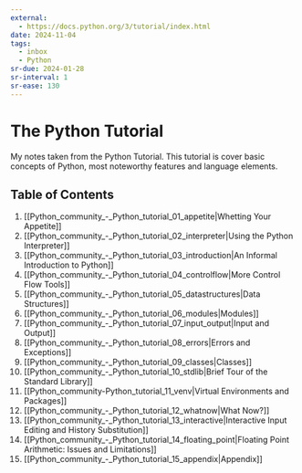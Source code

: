 ```yaml
---
external:
  - https://docs.python.org/3/tutorial/index.html
date: 2024-11-04
tags:
  - inbox
  - Python
sr-due: 2024-01-28
sr-interval: 1
sr-ease: 130
---
```


# The Python Tutorial

My notes taken from the Python Tutorial. This tutorial is cover basic concepts
of Python, most noteworthy features and language elements.

## Table of Contents

1.  [[Python_community_-_Python_tutorial_01_appetite|Whetting Your Appetite]]
2.  [[Python_community_-_Python_tutorial_02_interpreter|Using the Python Interpreter]]
3.  [[Python_community_-_Python_tutorial_03_introduction|An Informal Introduction to Python]]
4.  [[Python_community_-_Python_tutorial_04_controlflow|More Control Flow Tools]]
5.  [[Python_community_-_Python_tutorial_05_datastructures|Data Structures]]
6.  [[Python_community_-_Python_tutorial_06_modules|Modules]]
7.  [[Python_community_-_Python_tutorial_07_input_output|Input and Output]]
8.  [[Python_community_-_Python_tutorial_08_errors|Errors and Exceptions]]
9.  [[Python_community_-_Python_tutorial_09_classes|Classes]]
10. [[Python_community_-_Python_tutorial_10_stdlib|Brief Tour of the Standard Library]]
11. [[Python_community-Python_tutorial_11_venv|Virtual Environments and Packages]]
12. [[Python_community_-_Python_tutorial_12_whatnow|What Now?]]
13. [[Python_community_-_Python_tutorial_13_interactive|Interactive Input Editing and History Substitution]]
14. [[Python_community_-_Python_tutorial_14_floating_point|Floating Point Arithmetic: Issues and Limitations]]
15. [[Python_community_-_Python_tutorial_15_appendix|Appendix]]

